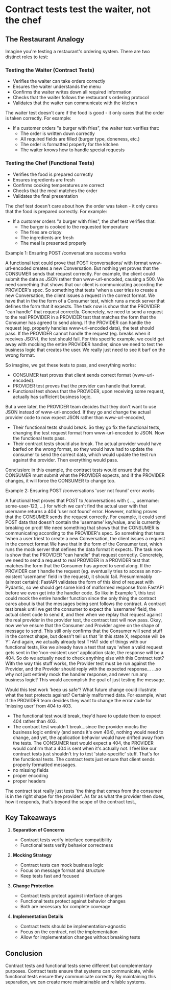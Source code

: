 # Contract tests test the waiter, not the chef

## The Restaurant Analogy

Imagine you're testing a restaurant's ordering system. There are two distinct roles to test:

### Testing the Waiter (Contract Tests)

- Verifies the waiter can take orders correctly
- Ensures the waiter understands the menu
- Confirms the waiter writes down all required information
- Checks that the waiter follows the restaurant's ordering protocol
- Validates that the waiter can communicate with the kitchen

The waiter test doesn't care if the food is good - it only cares that the order is taken correctly. For example:

- If a customer orders "a burger with fries", the waiter test verifies that:
  - The order is written down correctly
  - All required fields are filled (burger type, doneness, etc.)
  - The order is formatted properly for the kitchen
  - The waiter knows how to handle special requests

### Testing the Chef (Functional Tests)

- Verifies the food is prepared correctly
- Ensures ingredients are fresh
- Confirms cooking temperatures are correct
- Checks that the meal matches the order
- Validates the final presentation

The chef test doesn't care about how the order was taken - it only cares that the food is prepared correctly. For example:

- If a customer orders "a burger with fries", the chef test verifies that:
  - The burger is cooked to the requested temperature
  - The fries are crispy
  - The ingredients are fresh
  - The meal is presented properly

Example 1: Ensuring POST /conversations success works

A functional test could prove that POST /conversations/ with format www-url-encoded creates a new Conversation.
But nothing yet proves that the CONSUMER sends that request correctly. For example, the client could submit the data as JSON rather than www-url-encoded, causing a 500.
We need something that shows that our client is communicating according the PROVIDER's spec.
So something that tests 'when a user tries to create a new Conversation, the client issues a request in the correct format.
We have that in the the form of a Consumer test, which runs a mock server that defines the form that it expects.
The task now is show that the PROVIDER "can handle" that request correctly.
Concretely, we need to send a request to the real PROVIDER in a PROVIDER test that matches the form that the Consumer has agreed to send along.
If the PROVIDER can handle the request (eg. properly handles www-url-encoded data), the test should pass.
If the PROVIDER cannot handle the request (eg. breaks when it receives JSON), the test should fail.
For this specific example, we could get away with mocking the entire PROVIDER handler, since we need to test the business logic that creates the user.
We really just need to see it barf on the wrong format.

So imagine, we get these tests to pass, and everything works:

- CONSUMER test proves that client sends correct format (www-url-encoded).
- PROVIDER test proves that the provider can handle that format.
- Functional test shows that the PROVIDER, upon receiving some request, actually has sufficient business logic.

But a wee later, the PROVIDER team decides that they don't want to use JSON instead of www-url-encoded.
If they go and change the actual provider code to now expect JSON rather than www-url-encoded,

- Their functional tests should break. So they go fix the functional tests, changing the test request format from www-url-encoded to JSON. Now the functional tests pass.
- Their contract tests should also break. The actual provider would have barfed on the wrong format, so they would have had to update the consumer to send the correct data,
  which would update the test run against the provider. Then everything would pass.

Conclusion: in this example, the contract tests would ensure that the CONSUMER must submit what the PROVIDER expects, and if the PROVIDER changes, it will force the CONSUMER to change too.

Example 2: Ensuring POST /conversations 'user not found' error works

A functional test proves that POST to /conversations with { ..., username: some-user-123, ...} for which we can't find the actual user with that username returns a 404 'user not found' error.
However, nothing proves that the CONSUMER sends the request correctly. For example, it could send POST data that doesn't contain the 'username' key/value, and is currently breaking on prod!
We need something that shows that the CONSUMER is communicating according to the PROVIDER's spec.
So something that tests 'when a user triest to create a new Conversation, the client issues a request in the correct format
We have that in the form of the Consumer test, which runs the mock server that defines the data format it expects.
The task now is show that the PROVIDER "can handle" that request correctly.
Concretely, we need to send a request to real PROVIDER in a PROVIDER test that matches the form that the Consumer has agreed to send along.
If the PROVIDER can't handle the request (eg. eventually tries to access an non-existent 'username' field in the request), it should fail.
Presummmably (almost certain): FastAPI validates the form of this kind of request with Pydantic, so we should get some kind of malformed response from FastAPI
before we even get into the handler code. So like in Example 1, this test could mock the entire handler function since the only thing the contract cares about is that
the messages being sent follows the contract. A contract test break until we get the consumer to expect the 'username' field, the actual client code to send it,
and then when we replay that request against the real provider in the provider test, the contract test will now pass.
Okay, now we've ensure that the Consumer and Provider agree on the shape of message to send. This still only confirms that the Consumer will send stuff in the correct shape,
but doesn't tell us that 'in this state X, response will be Y'. And again, we actually already test THAT side of things with our functional tests,
like we already have a test that says 'when a valid request gets sent in the 'non-existent user' application state, the response will be a 404.
So do we actually need to check anything else with this Contract test?
With the way this stuff works, the Provider test must be run against the Provider, and the Provider should reply with the expected response...
...so why not just entirely mock the handler response, and never run any business logic? This would accomplish the goal of just testing the message.

Would this test work 'keep us safe'? What future change could illustrate what the test protects against?
Certainly malformed data.
For example, what if the PROVIDER team decides they want to change the error code for 'missing user' from 404 to 403.

- The functional test would break, they'd have to update them to expect 404 rather than 403.
- The contract test wouldn't break...since the provider mocks the business logic entirely (and sends it's own 404),
  nothing would need to change, and yet, the application behavior would have drifted away from the tests. The CONSUMER test would expect a 404,
  the PROVIDER would confirm that a 404 is sent when it's actually not.
  I feel like our contract tests just shouldn't try to test 'state-specific' stuff. That's for the functional tests. The contract tests just ensure that client sends properly formatted messages.
- no missing fields
- proper encoding
- proper headers

The contract test really just tests 'the thing that comes from the consumer is in the right shape for the provider'. As far as what the provider then does, how it responds, that's beyond the scope of the contract test.,

## Key Takeaways

1. **Separation of Concerns**

   - Contract tests verify interface compatibility
   - Functional tests verify behavior correctness

2. **Mocking Strategy**

   - Contract tests can mock business logic
   - Focus on message format and structure
   - Keep tests fast and focused

3. **Change Protection**

   - Contract tests protect against interface changes
   - Functional tests protect against behavior changes
   - Both are necessary for complete coverage

4. **Implementation Details**
   - Contract tests should be implementation-agnostic
   - Focus on the contract, not the implementation
   - Allow for implementation changes without breaking tests

## Conclusion

Contract tests and functional tests serve different but complementary purposes. Contract tests ensure that systems can communicate, while functional tests ensure they communicate correctly. By maintaining this separation, we can create more maintainable and reliable systems.
